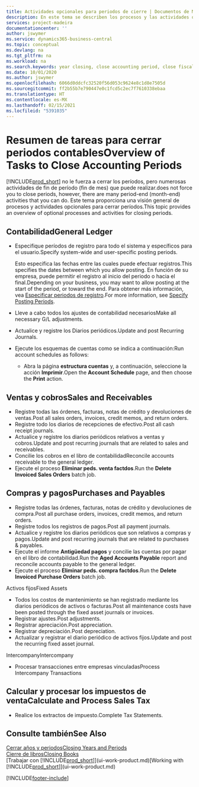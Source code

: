```yaml
---
title: Actividades opcionales para periodos de cierre | Documentos de Microsoft
description: En este tema se describen los procesos y las actividades opcionales para cerrar periodos contables en Business Central.
services: project-madeira
documentationcenter: ''
author: jswymer
ms.service: dynamics365-business-central
ms.topic: conceptual
ms.devlang: na
ms.tgt_pltfrm: na
ms.workload: na
ms.search.keywords: year closing, close accounting period, close fiscal year, aging, creditor payments, vendor payments
ms.date: 10/01/2020
ms.author: jswymer
ms.openlocfilehash: 6066d0ddcfc32520f56d053c9624e8c1d8e7505d
ms.sourcegitcommit: ff2b55b7e790447e0c1fcd5c2ec7f7610338ebaa
ms.translationtype: HT
ms.contentlocale: es-MX
ms.lasthandoff: 02/15/2021
ms.locfileid: "5391035"
---
```

# <a name="overview-of-tasks-to-close-accounting-periods"></a><span data-ttu-id="1225f-103">Resumen de tareas para cerrar periodos contables</span><span class="sxs-lookup"><span data-stu-id="1225f-103">Overview of Tasks to Close Accounting Periods</span></span>
[!INCLUDE[prod_short](includes/prod_short.md)] <span data-ttu-id="1225f-104">no le fuerza a cerrar los períodos, pero numerosas actividades de fin de período (fin de mes) que puede realizar.</span><span class="sxs-lookup"><span data-stu-id="1225f-104">does not force you to close periods, however, there are many period-end (month-end) activities that you can do.</span></span> <span data-ttu-id="1225f-105">Este tema proporciona una visión general de procesos y actividades opcionales para cerrar períodos.</span><span class="sxs-lookup"><span data-stu-id="1225f-105">This topic provides an overview of optional processes and activities for closing periods.</span></span>  

## <a name="general-ledger"></a><span data-ttu-id="1225f-106">Contabilidad</span><span class="sxs-lookup"><span data-stu-id="1225f-106">General Ledger</span></span>
* <span data-ttu-id="1225f-107">Especifique períodos de registro para todo el sistema y específicos para el usuario.</span><span class="sxs-lookup"><span data-stu-id="1225f-107">Specify system-wide and user-specific posting periods.</span></span>  

    <span data-ttu-id="1225f-108">Esto especifica las fechas entre las cuales puede efectuar registros.</span><span class="sxs-lookup"><span data-stu-id="1225f-108">This specifies the dates between which you allow posting.</span></span> <span data-ttu-id="1225f-109">En función de su empresa, puede permitir el registro al inicio del periodo o hacia el final.</span><span class="sxs-lookup"><span data-stu-id="1225f-109">Depending on your business, you may want to allow posting at the start of the period, or toward the end.</span></span> <span data-ttu-id="1225f-110">Para obtener más información, vea [Especificar periodos de registro](finance-how-specify-posting-periods.md).</span><span class="sxs-lookup"><span data-stu-id="1225f-110">For more information, see [Specify Posting Periods](finance-how-specify-posting-periods.md).</span></span>  
* <span data-ttu-id="1225f-111">Lleve a cabo todos los ajustes de contabilidad necesarios</span><span class="sxs-lookup"><span data-stu-id="1225f-111">Make all necessary G/L adjustments.</span></span>  
* <span data-ttu-id="1225f-112">Actualice y registre los Diarios periódicos.</span><span class="sxs-lookup"><span data-stu-id="1225f-112">Update and post Recurring Journals.</span></span>  
  <!--* Process Consolidations-->
* <span data-ttu-id="1225f-113">Ejecute los esquemas de cuentas como se indica a continuación:</span><span class="sxs-lookup"><span data-stu-id="1225f-113">Run account schedules as follows:</span></span>  
  * <span data-ttu-id="1225f-114">Abra la página **estructura cuentas** y, a continuación, seleccione la acción **Imprimir**.</span><span class="sxs-lookup"><span data-stu-id="1225f-114">Open the **Account Schedule** page, and then choose the **Print** action.</span></span>  

## <a name="sales-and-receivables"></a><span data-ttu-id="1225f-115">Ventas y cobros</span><span class="sxs-lookup"><span data-stu-id="1225f-115">Sales and Receivables</span></span>
* <span data-ttu-id="1225f-116">Registre todas las órdenes, facturas, notas de crédito y devoluciones de ventas.</span><span class="sxs-lookup"><span data-stu-id="1225f-116">Post all sales orders, invoices, credit memos, and return orders.</span></span>  
* <span data-ttu-id="1225f-117">Registre todo los diarios de recepciones de efectivo.</span><span class="sxs-lookup"><span data-stu-id="1225f-117">Post all cash receipt journals.</span></span>  
* <span data-ttu-id="1225f-118">Actualice y registre los diarios periódicos relativos a ventas y cobros.</span><span class="sxs-lookup"><span data-stu-id="1225f-118">Update and post recurring journals that are related to sales and receivables.</span></span>  
* <span data-ttu-id="1225f-119">Concilie los cobros en el libro de contabilidad</span><span class="sxs-lookup"><span data-stu-id="1225f-119">Reconcile accounts receivable to the general ledger.</span></span>  
* <span data-ttu-id="1225f-120">Ejecute el proceso **Eliminar peds. venta factdos**.</span><span class="sxs-lookup"><span data-stu-id="1225f-120">Run the **Delete Invoiced Sales Orders** batch job.</span></span>  

## <a name="purchases-and-payables"></a><span data-ttu-id="1225f-121">Compras y pagos</span><span class="sxs-lookup"><span data-stu-id="1225f-121">Purchases and Payables</span></span>
* <span data-ttu-id="1225f-122">Registre todas las órdenes, facturas, notas de crédito y devoluciones de compra.</span><span class="sxs-lookup"><span data-stu-id="1225f-122">Post all purchase orders, invoices, credit memos, and return orders.</span></span>  
* <span data-ttu-id="1225f-123">Registre todos los registros de pagos.</span><span class="sxs-lookup"><span data-stu-id="1225f-123">Post all payment journals.</span></span>  
* <span data-ttu-id="1225f-124">Actualice y registre los diarios periódicos que son relativos a compras y pagos.</span><span class="sxs-lookup"><span data-stu-id="1225f-124">Update and post recurring journals that are related to purchases & payables.</span></span>  
* <span data-ttu-id="1225f-125">Ejecute el informe **Antigüedad pagos** y concilie las cuentas por pagar en el libro de contabilidad.</span><span class="sxs-lookup"><span data-stu-id="1225f-125">Run the **Aged Accounts Payable** report and reconcile accounts payable to the general ledger.</span></span>  
* <span data-ttu-id="1225f-126">Ejecute el proceso **Eliminar peds. compra factdos**.</span><span class="sxs-lookup"><span data-stu-id="1225f-126">Run the **Delete Invoiced Purchase Orders** batch job.</span></span>  

<span data-ttu-id="1225f-127">Activos fijos</span><span class="sxs-lookup"><span data-stu-id="1225f-127">Fixed Assets</span></span>
* <span data-ttu-id="1225f-128">Todos los costos de mantenimiento se han registrado mediante los diarios periódicos de activos o facturas.</span><span class="sxs-lookup"><span data-stu-id="1225f-128">Post all maintenance costs have been posted through the fixed asset journals or invoices.</span></span>
* <span data-ttu-id="1225f-129">Registrar ajustes.</span><span class="sxs-lookup"><span data-stu-id="1225f-129">Post adjustments.</span></span>
* <span data-ttu-id="1225f-130">Registrar apreciación.</span><span class="sxs-lookup"><span data-stu-id="1225f-130">Post appreciation.</span></span>
* <span data-ttu-id="1225f-131">Registrar depreciación.</span><span class="sxs-lookup"><span data-stu-id="1225f-131">Post depreciation.</span></span>
* <span data-ttu-id="1225f-132">Actualizar y registrar el diario periódico de activos fijos.</span><span class="sxs-lookup"><span data-stu-id="1225f-132">Update and post the recurring fixed asset journal.</span></span>

<span data-ttu-id="1225f-133">Intercompany</span><span class="sxs-lookup"><span data-stu-id="1225f-133">Intercompany</span></span>
* <span data-ttu-id="1225f-134">Procesar transacciones entre empresas vinculadas</span><span class="sxs-lookup"><span data-stu-id="1225f-134">Process Intercompany Transactions</span></span>

## <a name="calculate-and-process-sales-tax"></a><span data-ttu-id="1225f-135">Calcular y procesar los impuestos de venta</span><span class="sxs-lookup"><span data-stu-id="1225f-135">Calculate and Process Sales Tax</span></span>
* <span data-ttu-id="1225f-136">Realice los extractos de impuesto.</span><span class="sxs-lookup"><span data-stu-id="1225f-136">Complete Tax Statements.</span></span>  

## <a name="see-also"></a><span data-ttu-id="1225f-137">Consulte también</span><span class="sxs-lookup"><span data-stu-id="1225f-137">See Also</span></span>
[<span data-ttu-id="1225f-138">Cerrar años y periodos</span><span class="sxs-lookup"><span data-stu-id="1225f-138">Closing Years and Periods</span></span>](year-close-years-periods.md)  
[<span data-ttu-id="1225f-139">Cierre de libros</span><span class="sxs-lookup"><span data-stu-id="1225f-139">Closing Books</span></span>](year-close-books.md)  
<span data-ttu-id="1225f-140">[Trabajar con [!INCLUDE[prod_short](includes/prod_short.md)]](ui-work-product.md)</span><span class="sxs-lookup"><span data-stu-id="1225f-140">[Working with [!INCLUDE[prod_short](includes/prod_short.md)]](ui-work-product.md)</span></span>


[!INCLUDE[footer-include](includes/footer-banner.md)]